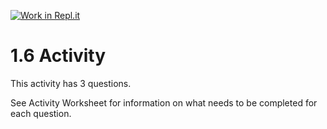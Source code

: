 [![Work in Repl.it](https://classroom.github.com/assets/work-in-replit-14baed9a392b3a25080506f3b7b6d57f295ec2978f6f33ec97e36a161684cbe9.svg)](https://classroom.github.com/online_ide?assignment_repo_id=3288342&assignment_repo_type=AssignmentRepo)
# 1.6 Activity

This activity has 3 questions.  

See Activity Worksheet for information on what needs to be completed for each question.